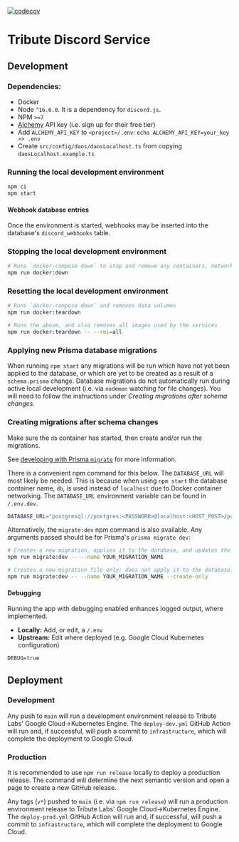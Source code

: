 [![codecov](https://codecov.io/gh/openlawteam/tribute-discord-service/branch/main/graph/badge.svg?token=1SM8FCMIQ6)](https://codecov.io/gh/openlawteam/tribute-discord-service)

# Tribute Discord Service

## Development

### Dependencies:

- Docker
- Node `^16.6.0`. It is a dependency for `discord.js`.
- NPM `>=7`
- [Alchemy](https://www.alchemy.com) API key (i.e. sign up for their free tier)
- Add `ALCHEMY_API_KEY` to `<project>/.env`: `echo ALCHEMY_API_KEY=your_key >> .env`
- Create `src/config/daos/daosLocalhost.ts` from copying `daosLocalhost.example.ts`

### Running the local development environment

```sh
npm ci
npm start
```

#### Webhook database entries

Once the environment is started, webhooks may be inserted into the database's `discord_webhooks` table.

### Stopping the local development environment

```sh
# Runs `docker-compose down` to stop and remove any containers, networks
npm run docker:down
```

### Resetting the local development environment

```sh
# Runs `docker-compose down` and removes data volumes
npm run docker:teardown

# Runs the above, and also removes all images used by the services
npm run docker:teardown -- --rmi=all
```

### Applying new Prisma database migrations

When running `npm start` any migrations will be run which have not yet been applied to the database, or which are yet to be created as a result of a `schema.prisma` change. Database migrations do not automatically run during active local development (i.e. via `nodemon` watching for file changes). You will need to follow the instructions under _Creating migrations after schema changes_.

### Creating migrations after schema changes

Make sure the `db` container has started, then create and/or run the migrations.

See [developing with Prisma `migrate`](https://www.prisma.io/docs/guides/database/developing-with-prisma-migrate) for more information.

There is a convenient npm command for this below. The `DATABASE_URL` will most likely be needed. This is because when using `npm start` the database container name, `db`, is used instead of `localhost` due to Docker container networking. The `DATABASE_URL` environment variable can be found in `/.env.dev`.

```sh
DATABASE_URL="postgresql://postgres:<PASSWORD>@localhost:<HOST_POST>/postgres" npm run docker:migrate:dev
```

Alternatively, the `migrate:dev` npm command is also available. Any arguments passed should be for Prisma's `prisma migrate dev`:

```sh
# Creates a new migration, applies it to the database, and updates the generated Prisma Client
npm run migrate:dev -- --name YOUR_MIGRATION_NAME

# Creates a new migration file only; does not apply it to the database.
npm run migrate:dev -- --name YOUR_MIGRATION_NAME --create-only
```

#### Debugging

Running the app with debugging enabled enhances logged output, where implemented.

- **Locally:** Add, or edit, a `/.env`
- **Upstream:** Edit where deployed (e.g. Google Cloud Kubernetes configuration)

```
DEBUG=true
```

## Deployment

### Development

Any push to `main` will run a development environment release to Tribute Labs' Google Cloud->Kubernetes Engine. The `deploy-dev.yml` GitHub Action will run and, if successful, will push a commit to `infrastructure`, which will complete the deployment to Google Cloud.

### Production

It is recommended to use `npm run release` locally to deploy a production release. The command will determine the next semantic version and open a page to create a new GitHub release.

Any tags (`v*`) pushed to `main` (i.e. via `npm run release`) will run a production environment release to Tribute Labs' Google Cloud->Kubernetes Engine. The `deploy-prod.yml` GitHub Action will run and, if successful, will push a commit to `infrastructure`, which will complete the deployment to Google Cloud.
